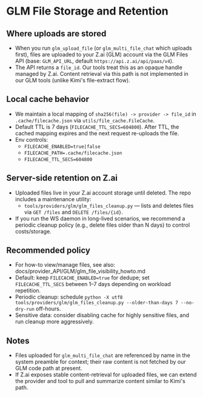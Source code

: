 # GLM File Storage and Retention

## Where uploads are stored
- When you run `glm_upload_file` (or `glm_multi_file_chat` which uploads first), files are uploaded to your Z.ai (GLM) account via the GLM Files API (base: `GLM_API_URL`, default `https://api.z.ai/api/paas/v4`).
- The API returns a `file_id`. Our tools treat this as an opaque handle managed by Z.ai. Content retrieval via this path is not implemented in our GLM tools (unlike Kimi's file-extract flow).

## Local cache behavior
- We maintain a local mapping of `sha256(file) -> provider -> file_id` in `.cache/filecache.json` via `utils/file_cache.FileCache`.
- Default TTL is 7 days (`FILECACHE_TTL_SECS=604800`). After TTL, the cached mapping expires and the next request re-uploads the file.
- Env controls:
  - `FILECACHE_ENABLED=true|false`
  - `FILECACHE_PATH=.cache/filecache.json`
  - `FILECACHE_TTL_SECS=604800`

## Server-side retention on Z.ai
- Uploaded files live in your Z.ai account storage until deleted. The repo includes a maintenance utility:
  - `tools/providers/glm/glm_files_cleanup.py` — lists and deletes files via `GET /files` and `DELETE /files/{id}`.
- If you run the WS daemon in long-lived scenarios, we recommend a periodic cleanup policy (e.g., delete files older than N days) to control costs/storage.

## Recommended policy
- For how-to view/manage files, see also: docs/provider_API/GLM/glm_file_visibility_howto.md
- Default: keep `FILECACHE_ENABLED=true` for dedupe; set `FILECACHE_TTL_SECS` between 1–7 days depending on workload repetition.
- Periodic cleanup: schedule `python -X utf8 tools/providers/glm/glm_files_cleanup.py --older-than-days 7 --no-dry-run` off-hours.
- Sensitive data: consider disabling cache for highly sensitive files, and run cleanup more aggressively.

## Notes
- Files uploaded for `glm_multi_file_chat` are referenced by name in the system preamble for context; their raw content is not fetched by our GLM code path at present.
- If Z.ai exposes stable content-retrieval for uploaded files, we can extend the provider and tool to pull and summarize content similar to Kimi's path.

